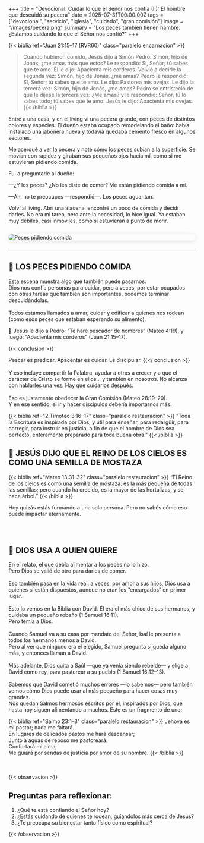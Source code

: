 +++
title = "Devocional: Cuidar lo que el Señor nos confía (II): El hombre que descuidó su pecera"
date = 2025-07-31T00:00:00Z
tags = ["devocional", "servicio", "iglesia", "cuidado", "gran comisión"]
image = "/images/pecera.png"
summary = "Los peces también tienen hambre. ¿Estamos cuidando lo que el Señor nos confió?"
+++

{{< biblia ref="Juan 21:15–17 (RVR60)" class="paralelo encarnacion" >}}
> Cuando hubieron comido, Jesús dijo a Simón Pedro: Simón, hijo de Jonás, ¿me amas más que estos? Le respondió: Sí, Señor; tú sabes que te amo. Él le dijo: Apacienta mis corderos. Volvió a decirle la segunda vez: Simón, hijo de Jonás, ¿me amas? Pedro le respondió: Sí, Señor; tú sabes que te amo. Le dijo: Pastorea mis ovejas. Le dijo la tercera vez: Simón, hijo de Jonás, ¿me amas? Pedro se entristeció de que le dijese la tercera vez: ¿Me amas? y le respondió: Señor, tú lo sabes todo; tú sabes que te amo. Jesús le dijo: Apacienta mis ovejas.
{{< /biblia >}}

Entré a una casa, y en el living vi una pecera grande, con peces de distintos colores y especies.
El dueño estaba ocupado remodelando el baño: había instalado una jabonera nueva y todavía quedaba cemento fresco en algunos sectores.

Me acerqué a ver la pecera y noté cómo los peces subían a la superficie.
Se movían con rapidez y giraban sus pequeños ojos hacia mí, como si me estuvieran pidiendo comida.

Fui a preguntarle al dueño:

—¿Y los peces? ¿No les diste de comer? Me están pidiendo comida a mí.

—Ah, no te preocupes —respondió—. Los peces aguantan.

Volví al living. Abrí una alacena, encontré un poco de comida y decidí darles.
No era mi tarea, pero ante la necesidad, lo hice igual.
Ya estaban muy débiles, casi inmóviles, como si estuvieran a punto de morir.

<img src="/images/pecera.png" 
     alt="Peces pidiendo comida"
     style="display: block; 
            margin: 2em auto; 
            max-width: 100%; 
            height: auto; 
            border-radius: 18px; 
            box-shadow: 0 2px 14px rgba(0,0,0,0.12);" />

---

## 🐠 LOS PECES PIDIENDO COMIDA

Esta escena muestra algo que también puede pasarnos:  
Dios nos confía personas para cuidar, pero a veces, por estar ocupados con otras tareas que también son importantes, podemos terminar descuidándolas.
<br></br>
Todos estamos llamados a amar, cuidar y edificar a quienes nos rodean (como esos peces que estaban esperando su alimento).

📖 Jesús le dijo a Pedro:
“Te haré pescador de hombres” (Mateo 4:19),
y luego: “Apacienta mis corderos” (Juan 21:15–17).


{{< conclusion >}}

Pescar es predicar. Apacentar es cuidar. Es discipular.
{{</ conclusion >}}
<br></br>
Y eso incluye compartir la Palabra, ayudar a otros a crecer y a que el carácter de Cristo se forme en ellos… y también en nosotros. No alcanza con hablarles una vez. Hay que cuidarlos después.
<br></br>
Eso es justamente obedecer la Gran Comisión (Mateo 28:19–20).  
Y en ese sentido, el ir y hacer discípulos debería importarnos más.

{{< biblia ref="2 Timoteo 3:16–17" class="paralelo restauracion" >}}
“Toda la Escritura es inspirada por Dios, y útil para enseñar, para redargüir, para corregir, para instruir en justicia, a fin de que el hombre de Dios sea perfecto, enteramente preparado para toda buena obra.”
{{< /biblia >}}


## 🌱 JESÚS DIJO QUE EL REINO DE LOS CIELOS ES COMO UNA SEMILLA DE MOSTAZA

{{< biblia ref="Mateo 13:31–32" class="paralelo restauracion" >}}
“El Reino de los cielos es como una semilla de mostaza: es la más pequeña de todas las semillas; pero cuando ha crecido, es la mayor de las hortalizas, y se hace árbol.”
{{< /biblia >}}

Hoy quizás estás formando a una sola persona. Pero no sabés cómo eso puede impactar eternamente.

<br></br>
## 📜 DIOS USA A QUIEN QUIERE

En el relato, el que debía alimentar a los peces no lo hizo.  
Pero Dios se valió de otro para darles de comer.
<br></br>
Eso también pasa en la vida real: a veces, por amor a sus hijos, Dios usa a quienes sí están dispuestos, aunque no eran los “encargados” en primer lugar.
<br></br>
Esto lo vemos en la Biblia con David. Él era el más chico de sus hermanos, y cuidaba un pequeño rebaño (1 Samuel 16:11).  
Pero temía a Dios.
<br></br>
Cuando Samuel va a su casa por mandato del Señor, Isaí le presenta a todos los hermanos menos a David.  
Pero al ver que ninguno era el elegido, Samuel pregunta si queda alguno más, y entonces llaman a David.
<br></br>
Más adelante, Dios quita a Saúl —que ya venía siendo rebelde— y elige a David como rey, para pastorear a su pueblo (1 Samuel 16:12–13).
<br></br>
Sabemos que David cometió muchos errores —lo sabemos— pero también vemos cómo Dios puede usar al más pequeño para hacer cosas muy grandes.  
Nos quedan Salmos hermosos escritos por él, inspirados por Dios, que hasta hoy siguen alimentando a muchos.
Este es un fragmento de uno:


{{< biblia ref="Salmo 23:1–3" class="paralelo restauracion" >}}
Jehová es mi pastor; nada me faltará.  
En lugares de delicados pastos me hará descansar;  
Junto a aguas de reposo me pastoreará.  
Confortará mi alma;  
Me guiará por sendas de justicia por amor de su nombre.
{{< /biblia >}}

<br></br>
{{< observacion >}}
## Preguntas para reflexionar:

1. ¿Qué te está confiando el Señor hoy?  
2. ¿Estás cuidando de quienes te rodean, guiándolos más cerca de Jesús?  
3. ¿Te preocupa su bienestar tanto físico como espiritual?

{{< /observacion >}}
